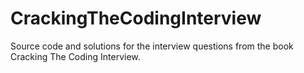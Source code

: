# CrackingTheCodingInterview
Source code and solutions for the interview questions from the book Cracking The Coding Interview.
